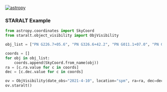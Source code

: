 [![astropy](http://img.shields.io/badge/powered%20by-AstroPy-orange.svg?style=flat)](http://www.astropy.org/)

### STARALT Example

```python
from astropy.coordinates import SkyCoord
from staralt.object_visibility import ObjVisibility

obj_list = ["PN G226.7+05.6", "PN G326.6+42.2", "PN G011.1+07.0", "PN G208.5+33.2"]

coords = []
for obj in obj_list:
	coords.append(SkyCoord.from_name(obj))
ra = [c.ra.value for c in coords]
dec = [c.dec.value for c in coords]

ov = ObjVisibility(date_obs="2021-4-10", location="spm", ra=ra, dec=dec, names=obj_list, saveFig=True, formatFig="eps")
ov.staralt()
```

